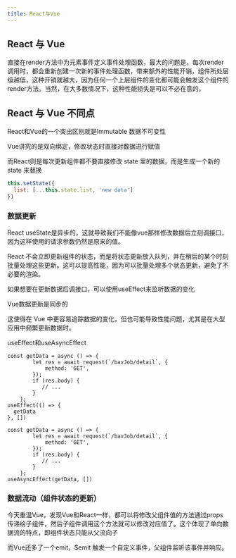 ```yaml
---
title: React与Vue
---
```




## React 与 Vue

直接在render方法中为元素事件定义事件处理函数，最大的问题是，每次render调用时，都会重新创建一次新的事件处理函数，带来额外的性能开销，组件所处层级越低，这种开销就越大，因为任何一个上层组件的变化都可能会触发这个组件的render方法。当然，在大多数情况下，这种性能损失是可以不必在意的。



## React 与 Vue 不同点

React和Vue的一个突出区别就是Immutable 数据不可变性

Vue讲究的是双向绑定，修改状态时直接对数据进行赋值

而React则是每次更新组件都不要直接修改 state 里的数据，而是生成一个新的 state 来替换

```js
this.setState({
  list: [...this.state.list, 'new data']
})
```



### 数据更新

React useState是异步的，这就导致我们不能像vue那样修改数据后立刻调接口，因为这样使用的请求参数仍然是原来的值。

React 不会立即更新组件的状态，而是将状态更新放入队列，并在稍后的某个时刻批量处理这些更新。这可以提高性能，因为可以批量处理多个状态更新，避免了不必要的渲染。

如果想要在更新数据后调接口，可以使用useEffect来监听数据的变化



Vue数据更新是同步的

这使得在 Vue 中更容易追踪数据的变化，但也可能导致性能问题，尤其是在大型应用中频繁更新数据时。



useEffect和useAsyncEffect

```tsx
const getData = async () => {
        let res = await request(`/bavJob/detail`, {
            method: 'GET',
        });
        if (res.body) {
           // ...
        }
    };
useEffect(() => {
  getData
}, [])
```

```tsx
const getData = async () => {
        let res = await request(`/bavJob/detail`, {
            method: 'GET',
        });
        if (res.body) {
           // ...
        }
    };
useAsyncEffect(getData, [])
```

### 数据流动（组件状态的更新）

今天重温Vue，发现Vue和React一样，都可以将修改父组件值的方法通过props传递给子组件，然后子组件调用这个方法就可以修改对应值了。这个体现了单向数据流的特点，即组件状态只能从父流向子

而Vue还多了一个emit，$emit 触发一个自定义事件，父组件监听该事件并响应。
